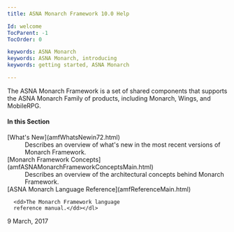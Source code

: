```yaml
---
title: ASNA Monarch Framework 10.0 Help

Id: welcome
TocParent: -1
TocOrder: 0

keywords: ASNA Monarch
keywords: ASNA Monarch, introducing
keywords: getting started, ASNA Monarch

---
```


The ASNA Monarch Framework is a set of shared components that supports the ASNA Monarch Family of products, including Monarch, Wings, and MobileRPG.

#### In this Section
<dl> <dt>
        [What's New](amfWhatsNewin72.html)
      </dt>
      <dd>Describes an overview of what's new
      in the most recent versions of Monarch Framework.</dd>
      <dt>
        [Monarch
        Framework Concepts](amfASNAMonarchFrameworkConceptsMain.html)
      </dt>
      <dd>Describes an overview of the architectural
      concepts behind Monarch Framework.</dd>
      <dt>
        [ASNA Monarch Language
        Reference](amfReferenceMain.html)</dt>

      <dd>The Monarch Framework language
      reference manual.</dd></dl>

9 March, 2017
